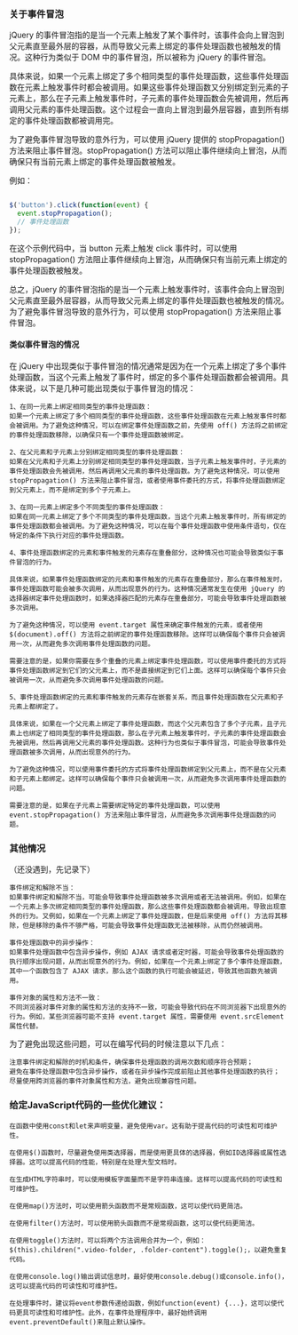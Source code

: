 ### 关于事件冒泡
jQuery 的事件冒泡指的是当一个元素上触发了某个事件时，该事件会向上冒泡到父元素直至最外层的容器，从而导致父元素上绑定的事件处理函数也被触发的情况。这种行为类似于 DOM 中的事件冒泡，所以被称为 jQuery 的事件冒泡。

具体来说，如果一个元素上绑定了多个相同类型的事件处理函数，这些事件处理函数在元素上触发事件时都会被调用。如果这些事件处理函数又分别绑定到元素的子元素上，那么在子元素上触发事件时，子元素的事件处理函数会先被调用，然后再调用父元素的事件处理函数。这个过程会一直向上冒泡到最外层容器，直到所有绑定的事件处理函数都被调用完。

为了避免事件冒泡导致的意外行为，可以使用 jQuery 提供的 stopPropagation() 方法来阻止事件冒泡。stopPropagation() 方法可以阻止事件继续向上冒泡，从而确保只有当前元素上绑定的事件处理函数被触发。

例如：
```javascript

$('button').click(function(event) {
  event.stopPropagation();
  // 事件处理函数
});
```

在这个示例代码中，当 button 元素上触发 click 事件时，可以使用 stopPropagation() 方法阻止事件继续向上冒泡，从而确保只有当前元素上绑定的事件处理函数被触发。

总之，jQuery 的事件冒泡指的是当一个元素上触发事件时，该事件会向上冒泡到父元素直至最外层容器，从而导致父元素上绑定的事件处理函数也被触发的情况。为了避免事件冒泡导致的意外行为，可以使用 stopPropagation() 方法来阻止事件冒泡。

#### 类似事件冒泡的情况
在 jQuery 中出现类似于事件冒泡的情况通常是因为在一个元素上绑定了多个事件处理函数，当这个元素上触发了事件时，绑定的多个事件处理函数都会被调用。具体来说，以下是几种可能出现类似于事件冒泡的情况：

    1、在同一元素上绑定相同类型的事件处理函数：
    如果一个元素上绑定了多个相同类型的事件处理函数，这些事件处理函数在元素上触发事件时都会被调用。为了避免这种情况，可以在绑定事件处理函数之前，先使用 off() 方法将之前绑定的事件处理函数移除，以确保只有一个事件处理函数被绑定。

    2、在父元素和子元素上分别绑定相同类型的事件处理函数：
    如果在父元素和子元素上分别绑定相同类型的事件处理函数，当子元素上触发事件时，子元素的事件处理函数会先被调用，然后再调用父元素的事件处理函数。为了避免这种情况，可以使用 stopPropagation() 方法来阻止事件冒泡，或者使用事件委托的方式，将事件处理函数绑定到父元素上，而不是绑定到多个子元素上。

    3、在同一元素上绑定多个不同类型的事件处理函数：
    如果在同一元素上绑定了多个不同类型的事件处理函数，当这个元素上触发事件时，所有绑定的事件处理函数都会被调用。为了避免这种情况，可以在每个事件处理函数中使用条件语句，仅在特定的条件下执行对应的事件处理函数。

    4、事件处理函数绑定的元素和事件触发的元素存在重叠部分，这种情况也可能会导致类似于事件冒泡的行为。

	具体来说，如果事件处理函数绑定的元素和事件触发的元素存在重叠部分，那么在事件触发时，事件处理函数可能会被多次调用，从而出现意外的行为。这种情况通常发生在使用 jQuery 的选择器绑定事件处理函数时，如果选择器匹配的元素存在重叠部分，可能会导致事件处理函数被多次调用。

	为了避免这种情况，可以使用 event.target 属性来确定事件触发的元素，或者使用 $(document).off() 方法将之前绑定的事件处理函数移除。这样可以确保每个事件只会被调用一次，从而避免多次调用事件处理函数的问题。

	需要注意的是，如果你需要在多个重叠的元素上绑定事件处理函数，可以使用事件委托的方式将事件处理函数绑定到它们的父元素上，而不是直接绑定到它们上面。这样可以确保每个事件只会被调用一次，从而避免多次调用事件处理函数的问题。

	5、事件处理函数绑定的元素和事件触发的元素存在嵌套关系，而且事件处理函数在父元素和子元素上都绑定了。

	具体来说，如果在一个父元素上绑定了事件处理函数，而这个父元素包含了多个子元素，且子元素上也绑定了相同类型的事件处理函数，那么在子元素上触发事件时，子元素的事件处理函数会先被调用，然后再调用父元素的事件处理函数。这种行为也类似于事件冒泡，可能会导致事件处理函数被多次调用，从而出现意外的行为。

	为了避免这种情况，可以使用事件委托的方式将事件处理函数绑定到父元素上，而不是在父元素和子元素上都绑定。这样可以确保每个事件只会被调用一次，从而避免多次调用事件处理函数的问题。

	需要注意的是，如果在子元素上需要绑定特定的事件处理函数，可以使用 event.stopPropagation() 方法来阻止事件冒泡，从而避免多次调用事件处理函数的问题。


### 其他情况
（还没遇到，先记录下）


    事件绑定和解除不当：
    如果事件绑定和解除不当，可能会导致事件处理函数被多次调用或者无法被调用。例如，如果在一个元素上多次绑定相同类型的事件处理函数，那么这些事件处理函数都会被调用，导致出现意外的行为。又例如，如果在一个元素上绑定了事件处理函数，但是后来使用 off() 方法将其移除，但是移除的条件不够严格，可能会导致事件处理函数无法被移除，从而仍然被调用。

    事件处理函数中的异步操作：
    如果事件处理函数中包含异步操作，例如 AJAX 请求或者定时器，可能会导致事件处理函数的执行顺序出现问题，从而出现意外的行为。例如，如果在一个元素上绑定了多个事件处理函数，其中一个函数包含了 AJAX 请求，那么这个函数的执行可能会被延迟，导致其他函数先被调用。

    事件对象的属性和方法不一致：
    不同浏览器对事件对象的属性和方法的支持不一致，可能会导致代码在不同浏览器下出现意外的行为。例如，某些浏览器可能不支持 event.target 属性，需要使用 event.srcElement 属性代替。

为了避免出现这些问题，可以在编写代码的时候注意以下几点：

    注意事件绑定和解除的时机和条件，确保事件处理函数的调用次数和顺序符合预期；
    避免在事件处理函数中包含异步操作，或者在异步操作完成前阻止其他事件处理函数的执行；
    尽量使用跨浏览器的事件对象属性和方法，避免出现兼容性问题。



### 给定JavaScript代码的一些优化建议：

    在函数中使用const和let来声明变量，避免使用var。这有助于提高代码的可读性和可维护性。

    在使用$()函数时，尽量避免使用类选择器，而是使用更具体的选择器，例如ID选择器或属性选择器。这可以提高代码的性能，特别是在处理大型文档时。

    在生成HTML字符串时，可以使用模板字面量而不是字符串连接。这样可以提高代码的可读性和可维护性。

    在使用map()方法时，可以使用箭头函数而不是常规函数，这可以使代码更简洁。

    在使用filter()方法时，可以使用箭头函数而不是常规函数，这可以使代码更简洁。

    在使用toggle()方法时，可以将两个方法调用合并为一个，例如：$(this).children(".video-folder, .folder-content").toggle();，以避免重复代码。

    在使用console.log()输出调试信息时，最好使用console.debug()或console.info()，这可以提高代码的可读性和可维护性。

    在处理事件时，建议将event参数传递给函数，例如function(event) {...}，这可以使代码更具可读性和可维护性。此外，在事件处理程序中，最好始终调用event.preventDefault()来阻止默认操作。




